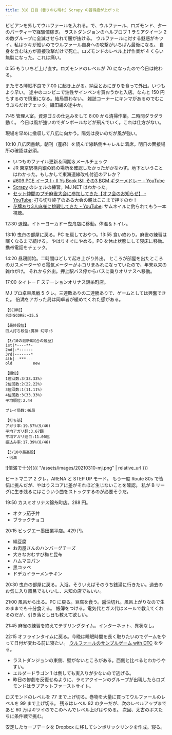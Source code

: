 ```yaml
---
title: 318 日目（曇りのち晴れ）Scrapy の習得度が上がった
---
```


ビビアンを外してウルファールを入れる。で、ウルファール、ロズモンド、夕一のパーティーで経験値稼ぎ。
ラストダンジョンのヘルブロブ 1 ラミアクイーン 2 の敵グループに全滅させられて腰が抜ける。
ウルファールに対する魅惑がキツイ。私はツキが細いのでウルファール自身への攻撃がいちばん最後になる。
自身を含む味方が直接攻撃だけで死亡。ロズモンドのレベル上げ作業が 4 くらい無駄になった。これは痛い。

0:55 もういちど上げ直す。ロズモンドのレベルが 70 になったので今日は終わる。

またぞろ睡眠不良で 7:00 に起き上がる。納豆とおにぎりを食って外出。いつもより早い。
途中のコンビニで油性サインペンを買おうかと入店。なんと 150 円もするので慎重になる。結局買わない。
雑誌コーナーにキンマがあるのでむこうぶちだけチェック。織田編の途中か。

7:45 管理人室。資源ゴミの仕込みをして 8:00 から清掃作業。二時間ダラダラ動く。
今日は風が強いのでダンボールなどが飛んでいく。これは仕方がない。

現場を早めに撤収して八広に向かう。陽気は良いのだが風が強い。

10:10 八広図書館。朝刊（産経）を読んで線路側キャレルに着席。明日の面接場所の確認は必須。

* いつものファイル更新＆同期＆メールチェック
* JR 東京駅構内銀の鈴の場所を確認したかったがかなわず。地下ということはわかった。もしかして東海道線改札付近のアレか？
* [&num;609 PCE イース I・II Ys Book I&amp;II その3 BGM ギターメドレー - YouTube](https://www.youtube.com/watch?v=Am86krNUpN0)
* [Scrapy][scrapy] のシェルの練習。MJ.NET はわかった。
* [セット仲間のプチ麻雀大会に参加してきた【オフ会のお知らせ】 - YouTube](https://www.youtube.com/watch?v=24LnELEbMqo):
  打ち切り終了のある大会の親はここまで押すのか！
* [花牌あり3人麻雀に挑戦してきた - YouTube](https://www.youtube.com/watch?v=zIcvHAo8sgI): サムネイルに釣られてもう一本視聴。

12:30 退館。イトーヨーカドー曳舟店に移動。体温＆トイレ。

13:10 曳舟の部屋に戻る。PC を戻しておやつ。13:55 食い終わり。麻雀の練習は眠くなるまで続ける。
やはりすぐにやめる。PC を休止状態にして寝床に移動。携帯電話をチェック。

14:20 昼寝開始。二時間ほどして起き上がり外出。
ところが部屋を出たところのガスメーターやら電気メーターがホコリまみれになっていたので、年末以来の雑巾がけ。
それから外出。押上駅バス停からバスに乗りオリナスへ移動。

17:00 タイトー F ステーションオリナス錦糸町店。

MJ プロ卓東風戦 5 クレ。三連敗ありの二連勝ありで、ゲームとしては興奮できた。
倍満をアガった局は同卓者が緩めてくれた感がある。

```text
【SCORE】
合計SCORE:+35.5

【最終段位】
四人打ち段位:魔神 幻球:5

【3/10の最新8試合の履歴】
1st|*----**-
2nd|-*------
3rd|-------*
4th|--***---
old         new

【順位】
1位回数:3(33.33%)
2位回数:2(22.22%)
3位回数:1(11.11%)
4位回数:3(33.33%)
平均順位:2.44

プレイ局数:46局

【打ち筋】
アガリ率:19.57%(9/46)
平均アガリ翻:3.67翻
平均アガリ巡目:11.00巡
振込み率:17.39%(8/46)

【3/10の最高役】
・倍満
```

![倍満で十分]({{ "/assets/images/20210310-mj.png" | relative_url }})

ビートマニア 2 クレ。ARENA と STEP UP モード。
もう一度 Route 80s で皆伝に挑んだが、やはりスコアに差がそれほど生じないことを確認。
私が B リーグに生き残るにはこういう曲をストックするのが必要そうだ。

19:50 カスミオリナス錦糸町店。288 円。

* オクラ茄子丼
* ブラックチョコ

20:15 ビッグエー墨田業平店。429 円。

* 絹豆腐
* お肉屋さんのハンバーグチーズ
* 大きなおむすび梅と昆布
* ハムマヨパン
* 黒コッペ
* ドデカイラーメンチキン

20:30 曳舟の部屋に戻る。入浴。そういえばそのうち銭湯に行きたい。過去のお気に入り風呂でもいいし、未知の店でもいい。

21:00 風呂から出る。PC に戻る。豆腐を食う。醤油切れ。風呂上がりなので生のままでも十分食える。
帳簿をつける。電気代とガス代はメールで教えてくれるのだが、引き落とし日も教えて欲しい。

21:45 麻雀の練習を終えてテザリングタイム。インターネット、異状なし。

22:15 オフラインタイムに戻る。今晩は睡眠時間を長く取りたいのでゲームをやって日付が変わる前に寝たい。
[ウルファールのサンプルゲーム with DTC][bshf21b] をやる。

* ラストダンジョンの東側、壁がないところがある。西側と比べるとわかりやすい。
* エルダードラゴン 1 は倒しても実入りが少ないので逃げる。
* 昨日の惨劇を反復せぬように、ラミアクイーンのグループが出現したらロズモンドはラブアットファーストサイト。

ロズモンドのレベルを 77 まで上げ切る。巻物を大量に買ってウルファールのレベルを 99 まで上げ切る。
残るはレベル 82 の夕一だが、次のレベルアップまであと 60 万はキツイのでこのへんでレベル上げはやめる。
次回、太古のボスたちに条件戦で挑む。

安定したセーブデータを Dropbox に移してシンボリックリンクを作成。寝る。

[bshf21b]: https://wodifes.net/game/show/446
[scrapy]: https://scrapy.org/

